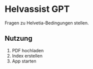 # Helvassist GPT

Fragen zu Helvetia-Bedingungen stellen.

## Nutzung
1. PDF hochladen
2. Index erstellen
3. App starten